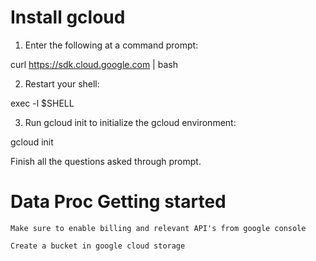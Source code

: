 
# Install gcloud

1. Enter the following at a command prompt:

curl https://sdk.cloud.google.com | bash

2. Restart your shell:

exec -l $SHELL

3. Run gcloud init to initialize the gcloud environment:

gcloud init

Finish all the questions asked through prompt.


# Data Proc Getting started

    Make sure to enable billing and relevant API's from google console

    Create a bucket in google cloud storage

